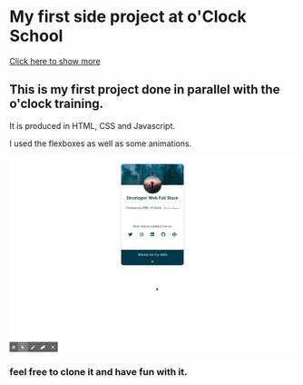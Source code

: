 # My first side project at o'Clock School

[Click here to show more](http://15.188.76.189/side/card/)

## This is my first project done in parallel with the o'clock training.

It is produced in HTML, CSS and Javascript. 

I used the flexboxes as well as some animations.

![Alt Text](card.gif)

### feel free to clone it and have fun with it.
